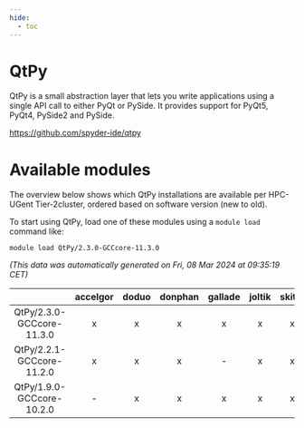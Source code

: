 ```yaml
---
hide:
  - toc
---
```


QtPy
====


QtPy is a small abstraction layer that lets you write applications using a single API call to either PyQt or PySide. It provides support for PyQt5, PyQt4, PySide2 and PySide.

https://github.com/spyder-ide/qtpy
# Available modules


The overview below shows which QtPy installations are available per HPC-UGent Tier-2cluster, ordered based on software version (new to old).

To start using QtPy, load one of these modules using a `module load` command like:

```shell
module load QtPy/2.3.0-GCCcore-11.3.0
```

*(This data was automatically generated on Fri, 08 Mar 2024 at 09:35:19 CET)*  

| |accelgor|doduo|donphan|gallade|joltik|skitty|
| :---: | :---: | :---: | :---: | :---: | :---: | :---: |
|QtPy/2.3.0-GCCcore-11.3.0|x|x|x|x|x|x|
|QtPy/2.2.1-GCCcore-11.2.0|x|x|x|-|x|x|
|QtPy/1.9.0-GCCcore-10.2.0|-|x|x|x|x|x|
